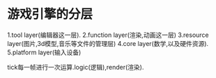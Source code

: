 # 游戏引擎的分层
1.tool layer(编辑器这一层).
2.function layer(渲染,动画这一层)
3.resource layer(图片,3d模型,音乐等文件的管理层)
4.core layer(数学,以及硬件资源).
5.platform layer(输入设备)

tick每一帧进行一次运算.logic(逻辑),render(渲染).